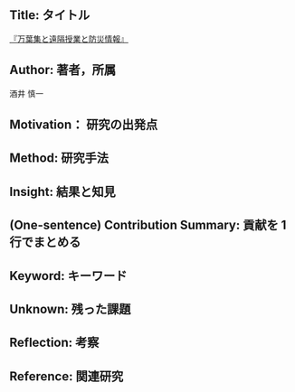## Title: タイトル

[『万葉集と遠隔授業と防災情報』](http://www.iii.u-tokyo.ac.jp/manage/wp-content/uploads/2020/10/99_1.pdf)

## Author: 著者，所属

酒井 慎一

## Motivation： 研究の出発点

## Method: 研究手法

## Insight: 結果と知見

## (One-sentence) Contribution Summary: 貢献を 1 行でまとめる

## Keyword: キーワード

## Unknown: 残った課題

## Reflection: 考察

## Reference: 関連研究
